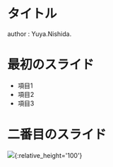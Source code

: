 # タイトル

author
:   Yuya.Nishida.


# 最初のスライド

* 項目1
* 項目2
* 項目3

# 二番目のスライド

![](https://raw.github.com/rabbit-shocker/rabbit/master/sample/lavie.png){:relative_height='100'}
